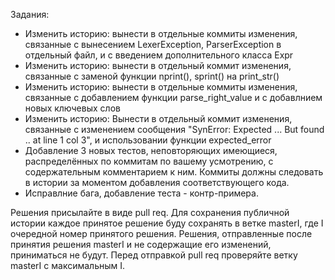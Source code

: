 Задания:

* Изменить историю: вынести в отдельные коммиты изменения, связанные с вынесением LexerException, ParserException в отдельный файл, и с введением дополнительного класса Expr
* Изменить историю: вынести в отдельный коммит изменения, связанные с заменой функции nprint(), sprint() на print_str()
* Изменить историю: вынести в отдельные коммиты изменения, связанные с добавлением функции parse\_right\_value и с добавлнием новых ключевых слов
* Изменить историю: Вынести в отдельный коммит изменения, связанные с изменением сообщения "SynError: Expected ... But found .. at line 1 col 3", и использовании функции expected_error
* Добавление 3 новых тестов, неповторяющих имеющиеся, распределённых по коммитам по вашему усмотрению, с содержательным комментарием к ним. Коммиты должны следовать в истории за моментом добавления соответствующего кода.
* Исправлние бага, добавление теста - контр-примера.

Решения присылайте в виде pull req. Для сохранения публичной истории каждое принятое решение буду сохранять в ветке masterI, где I очередной номер принятого решения. Решения, отправленные после принятия решения masterI и не содержащие его изменений, приниматься не будут. Перед отправкой pull req проверяйте ветку masterI с максимальным I.
